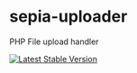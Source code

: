 # sepia-uploader
PHP File upload handler

[![Latest Stable Version](https://poser.pugx.org/sepia/uploader/v/stable)](https://packagist.org/packages/sepia/uploader) 
